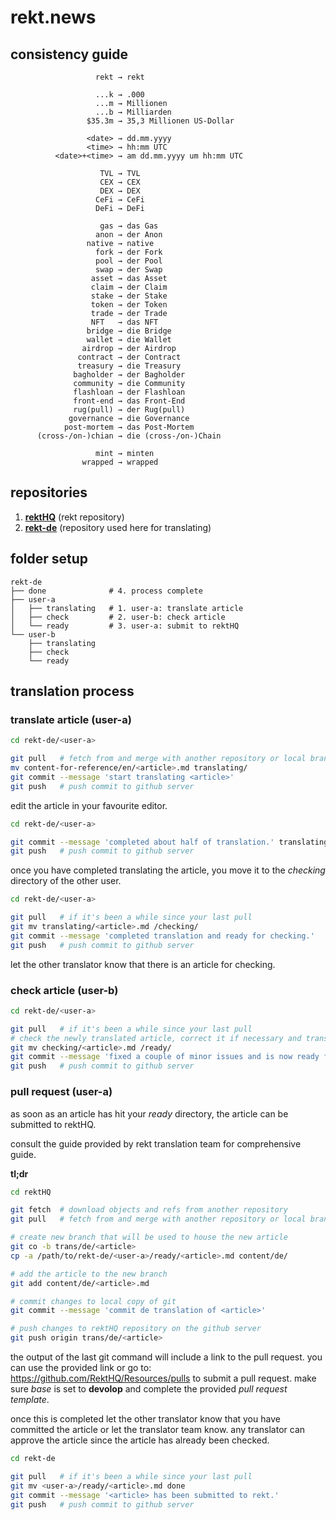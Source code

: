 # rekt.news

## consistency guide

```
                   rekt → rekt

                   ...k → .000
                   ...m → Millionen
                   ...b → Milliarden
                 $35.3m → 35,3 Millionen US-Dollar

                 <date> → dd.mm.yyyy
                 <time> → hh:mm UTC
          <date>+<time> → am dd.mm.yyyy um hh:mm UTC

                    TVL → TVL
                    CEX → CEX
                    DEX → DEX
                   CeFi → CeFi
                   DeFi → DeFi

                    gas → das Gas
                   anon → der Anon
                 native → native
                   fork → der Fork
                   pool → der Pool
                   swap → der Swap
                  asset → das Asset
                  claim → der Claim
                  stake → der Stake
                  token → der Token
                  trade → der Trade
                  NFT   → das NFT
                 bridge → die Bridge
                 wallet → die Wallet
                airdrop → der Airdrop
               contract → der Contract
               treasury → die Treasury
              bagholder → der Bagholder
              community → die Community
              flashloan → der Flashloan
              front-end → das Front-End
              rug(pull) → der Rug(pull)
             governance → die Governance
            post-mortem → das Post-Mortem
      (cross-/on-)chian → die (cross-/on-)Chain

                   mint → minten
                wrapped → wrapped
```

## repositories

1. **[rektHQ](https://github.com/RektHQ/Resources)** (rekt repository)
2. **[rekt-de](https://github.com/ohyi/rekt.news)** (repository used here for translating)


## folder setup

~~~text
rekt-de
├── done              # 4. process complete
├── user-a
│   ├── translating   # 1. user-a: translate article
│   ├── check         # 2. user-b: check article
│   └── ready         # 3. user-a: submit to rektHQ
└── user-b
    ├── translating
    ├── check
    └── ready
~~~


## translation process

### translate article (user-a)

~~~bash
cd rekt-de/<user-a>

git pull   # fetch from and merge with another repository or local branch
mv content-for-reference/en/<article>.md translating/
git commit --message 'start translating <article>'
git push   # push commit to github server
~~~

edit the article in your favourite editor.

~~~bash
cd rekt-de/<user-a>

git commit --message 'completed about half of translation.' translating/<article>.md
git push   # push commit to github server
~~~

once you have completed translating the article, you move it to the _checking_ directory of the other user.

~~~bash
cd rekt-de/<user-a>

git pull   # if it's been a while since your last pull
git mv translating/<article>.md /checking/
git commit --message 'completed translation and ready for checking.'
git push   # push commit to github server
~~~

let the other translator know that there is an article for checking.

### check article (user-b)

~~~bash
cd rekt-de/<user-a>

git pull   # if it's been a while since your last pull
# check the newly translated article, correct it if necessary and transfer the article to the _ready_ directory:
git mv checking/<article>.md /ready/
git commit --message 'fixed a couple of minor issues and is now ready for PR.'
git push   # push commit to github server
~~~


### pull request (user-a)

as soon as an article has hit your _ready_ directory, the article can be submitted to rektHQ.

consult the guide provided by rekt translation team for comprehensive guide.

**tl;dr**

~~~bash
cd rektHQ

git fetch  # download objects and refs from another repository
git pull   # fetch from and merge with another repository or local branch

# create new branch that will be used to house the new article
git co -b trans/de/<article>
cp -a /path/to/rekt-de/<user-a>/ready/<article>.md content/de/

# add the article to the new branch
git add content/de/<article>.md

# commit changes to local copy of git
git commit --message 'commit de translation of <article>'

# push changes to rektHQ repository on the github server
git push origin trans/de/<article>
~~~

the output of the last git command will include a link to the pull request. you
can use the provided link or go to: https://github.com/RektHQ/Resources/pulls
to submit a pull request. make sure _base_ is set to **devolop** and complete
the provided _pull request template_.

once this is completed let the other translator know that you have committed
the article or let the translator team know. any translator can approve the
article since the article has already been checked.

~~~bash
cd rekt-de

git pull   # if it's been a while since your last pull
git mv <user-a>/ready/<article>.md done
git commit --message '<article> has been submitted to rekt.'
git push   # push commit to github server
~~~

